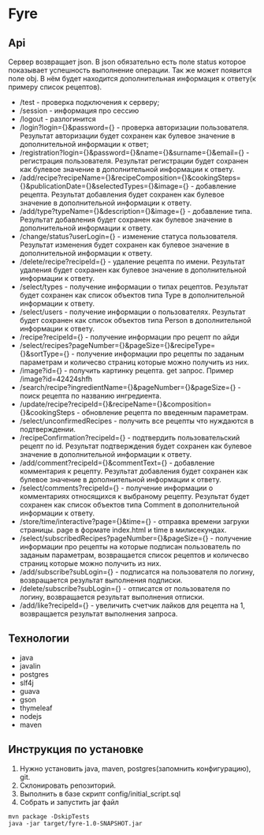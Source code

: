 # Fyre
## Api
Сервер возвращает json. В json обязательно есть поле status которое показывает успешность выполнение операции.
Так же может появится поле obj. В нём будет находится дополнительная информация к ответу(к примеру список рецептов).
* /test - проверка подключения к серверу;
* /session - информация про сессию
* /logout - разлогинится
* /login?login={}&password={} - проверка авторизации пользователя. Результат авторизации будет сохранен как булевое значение в дополнительной информации к ответ;
* /registration?login={}&password={}&name={}&surname={}&email={} - регистрация пользователя. Результат регистрации будет сохранен как булевое значение в дополнительной информации к ответу.
* /add/recipe?recipeName={}&recipeComposition={}&cookingSteps={}&publicationDate={}&selectedTypes={}&image={} - добавление рецепта. Результат добавления будет сохранен как булевое значение в дополнительной информации к ответу.
* /add/type?typeName={}&description={}&image={} - добавление типа. Результат добавления будет сохранен как булевое значение в дополнительной информации к ответу.
* /change/status?userLogin={} - изменение статуса пользователя. Результат изменения будет сохранен как булевое значение в дополнительной информации к ответу.
* /delete/recipe?recipeId={} - удаление рецепта по имени. Результат удаления будет сохранен как булевое значение в дополнительной информации к ответу.
* /select/types - получение информации о типах рецептов. Результат будет сохранен как список объектов типа Type в дополнительной информации к ответу.
* /select/users - получение информации о пользователях. Результат будет сохранен как список объектов типа Person в дополнительной информации к ответу.
* /recipe?recipeId={} - получение информации про рецепт по айди
* /select/recipes?pageNumber={}&pageSize={}&recipeType={}&sortType={} - получение  информации про рецепты по заданым параметрам и количесво страниц которые можно получить из них.
* /image?id={} - получить картинку рецепта. get запрос. Пример  /image?id=42424shfh
* /search/recipe?ingredientName={}&pageNumber={}&pageSize={} - поиск рецепта по названию ингредиента.
* /update/recipe?recipeId={}&recipeName={}&composition={}&cookingSteps - обновление рецепта по введенным параметрам.
* /select/unconfirmedRecipes - получить все рецепты что нуждаются в подтверждении.
* /recipeConfirmation?recipeId={} - подтвердить пользовательский рецепт по id. Результат подтверждения будет сохранен как булевое значение в дополнительной информации к ответу.
* /add/comment?recipeId={}&commentText={} - добавление комментария к рецепту. Результат добавления будет сохранен как булевое значение в дополнительной информации к ответу.
* /select/comments?recipeId={} - получение информации о комментариях относящихся к выбраному рецепту. Результат будет сохранен как список объектов типа Comment в дополнительной информации к ответу.
* /store/time/interactive?page={}&time={} - отправка времени загруки страницы. page в формате index.html и time в милисекундах.
* /select/subscribedRecipes?pageNumber={}&pageSize={} - получение информации про рецепты на которые подписан пользователь по заданым параметрам, возвращается список рецептов и количесво страниц которые можно получить из них.
* /add/subscribe?subLogin={} - подписатся на пользователя по логину, возвращается результат выполнения подписки.
* /delete/subscribe?subLogin={} - отписатся от пользователя по логину, возвращается результат выполнения отписки.
* /add/like?recipeId={} - увеличить счетчик лайков для рецепта на 1, возвращается результат выполнения запроса.
## Технологии
* java
* javalin
* postgres
* slf4j
* guava
* gson
* thymeleaf
* nodejs
* maven
## Инструкция по установке
1. Нужно установить java, maven, postgres(запомнить конфигурацию), git.
2. Склонировать репозиторий.
3. Выполнить в базе скрипт config/initial_script.sql
4. Собрать и запустить jar файл
```
mvn package -DskipTests
java -jar target/fyre-1.0-SNAPSHOT.jar
```
